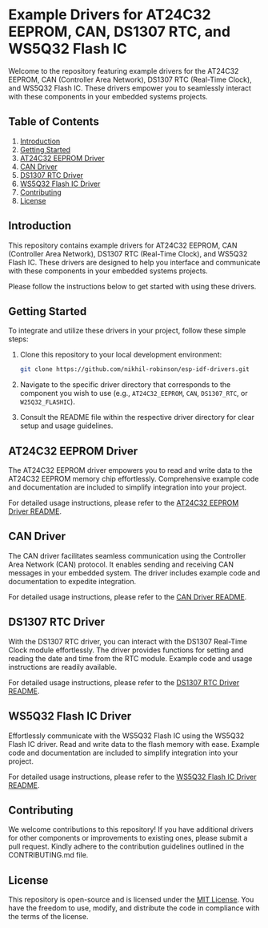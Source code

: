 # Example Drivers for AT24C32 EEPROM, CAN, DS1307 RTC, and WS5Q32 Flash IC

Welcome to the repository featuring example drivers for the AT24C32 EEPROM, CAN (Controller Area Network), DS1307 RTC (Real-Time Clock), and WS5Q32 Flash IC. These drivers empower you to seamlessly interact with these components in your embedded systems projects.

## Table of Contents

1. [Introduction](#introduction)
2. [Getting Started](#getting-started)
3. [AT24C32 EEPROM Driver](#at24c32-eeprom-driver)
4. [CAN Driver](#can-driver)
5. [DS1307 RTC Driver](#ds1307-rtc-driver)
6. [WS5Q32 Flash IC Driver](#ws5q32-flash-ic-driver)
7. [Contributing](#contributing)
8. [License](#license)

## Introduction

This repository contains example drivers for AT24C32 EEPROM, CAN (Controller Area Network), DS1307 RTC (Real-Time Clock), and WS5Q32 Flash IC. These drivers are designed to help you interface and communicate with these components in your embedded systems projects.

Please follow the instructions below to get started with using these drivers.

## Getting Started

To integrate and utilize these drivers in your project, follow these simple steps:

1. Clone this repository to your local development environment:

   ```bash
   git clone https://github.com/nikhil-robinson/esp-idf-drivers.git
   ```

2. Navigate to the specific driver directory that corresponds to the component you wish to use (e.g., `AT24C32_EEPROM`, `CAN`, `DS1307_RTC`, or `W25Q32_FLASHIC`).

3. Consult the README file within the respective driver directory for clear setup and usage guidelines.

## AT24C32 EEPROM Driver

The AT24C32 EEPROM driver empowers you to read and write data to the AT24C32 EEPROM memory chip effortlessly. Comprehensive example code and documentation are included to simplify integration into your project.

For detailed usage instructions, please refer to the [AT24C32 EEPROM Driver README](AT24C32_EEPROM/README.md).

## CAN Driver

The CAN driver facilitates seamless communication using the Controller Area Network (CAN) protocol. It enables sending and receiving CAN messages in your embedded system. The driver includes example code and documentation to expedite integration.

For detailed usage instructions, please refer to the [CAN Driver README](CAN/README.md).

## DS1307 RTC Driver

With the DS1307 RTC driver, you can interact with the DS1307 Real-Time Clock module effortlessly. The driver provides functions for setting and reading the date and time from the RTC module. Example code and usage instructions are readily available.

For detailed usage instructions, please refer to the [DS1307 RTC Driver README](DS1307_RTC/README.md).

## WS5Q32 Flash IC Driver

Effortlessly communicate with the WS5Q32 Flash IC using the WS5Q32 Flash IC driver. Read and write data to the flash memory with ease. Example code and documentation are included to simplify integration into your project.

For detailed usage instructions, please refer to the [WS5Q32 Flash IC Driver README](W25Q32_FLASHIC/README.md).

## Contributing

We welcome contributions to this repository! If you have additional drivers for other components or improvements to existing ones, please submit a pull request. Kindly adhere to the contribution guidelines outlined in the CONTRIBUTING.md file.

## License

This repository is open-source and is licensed under the [MIT License](LICENSE). You have the freedom to use, modify, and distribute the code in compliance with the terms of the license.
